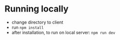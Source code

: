# Running locally
- change directory to client
- run `npm install`
- after installation, to run on local server: `npm run dev`
